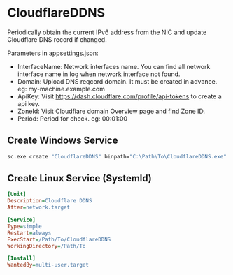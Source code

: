 # CloudflareDDNS
Periodically obtain the current IPv6 address from the NIC and update Cloudflare DNS record if changed.

Parameters in appsettings.json:
- InterfaceName: Network interfaces name. You can find all network interface name in log when network interface not found.
- Domain: Upload DNS reqcord domain. It must be created in advance. eg: my-machine.example.com
- ApiKey: Visit https://dash.cloudflare.com/profile/api-tokens to create a api key.
- ZoneId: Visit Cloudflare domain Overview page and find Zone ID.
- Period: Period for check. eg: 00:01:00

## Create Windows Service
```bat
sc.exe create "CloudflareDDNS" binpath="C:\Path\To\CloudflareDDNS.exe" DisplayName="Cloudflare DDNS" start=auto
```  


## Create Linux Service (Systemld) 
```ini
[Unit]
Description=Cloudflare DDNS
After=network.target

[Service]
Type=simple
Restart=always
ExecStart=/Path/To/CloudflareDDNS
WorkingDirectory=/Path/To

[Install]
WantedBy=multi-user.target
```
